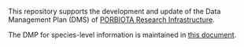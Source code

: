 This repository supports the development and update of the Data Management Plan
(DMS) of [PORBIOTA Research Infrastructure](https://www.porbiota.pt).

The DMP for species-level information is maintained in [this document](https://github.com/PORBIOTA/data-management-plan/blob/main/PORBIORA-DMP-CPCA2022.md).
